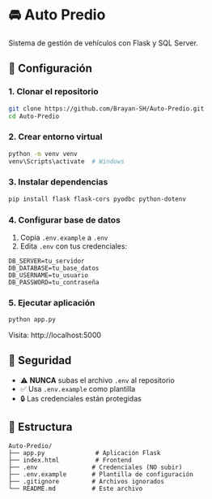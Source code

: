 # 🚘 Auto Predio

Sistema de gestión de vehículos con Flask y SQL Server.

## 🔧 Configuración

### 1. Clonar el repositorio
```bash
git clone https://github.com/Brayan-SH/Auto-Predio.git
cd Auto-Predio
```

### 2. Crear entorno virtual
```bash
python -m venv venv
venv\Scripts\activate  # Windows
```

### 3. Instalar dependencias
```bash
pip install flask flask-cors pyodbc python-dotenv
```

### 4. Configurar base de datos
1. Copia `.env.example` a `.env`
2. Edita `.env` con tus credenciales:
```
DB_SERVER=tu_servidor
DB_DATABASE=tu_base_datos  
DB_USERNAME=tu_usuario
DB_PASSWORD=tu_contraseña
```

### 5. Ejecutar aplicación
```bash
python app.py
```

Visita: http://localhost:5000

## 🔐 Seguridad

- ⚠️ **NUNCA** subas el archivo `.env` al repositorio
- ✅ Usa `.env.example` como plantilla
- 🔒 Las credenciales están protegidas

## 📁 Estructura

```
Auto-Predio/
├── app.py              # Aplicación Flask
├── index.html          # Frontend
├── .env               # Credenciales (NO subir)
├── .env.example       # Plantilla de configuración
├── .gitignore         # Archivos ignorados
└── README.md          # Este archivo
```